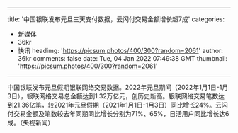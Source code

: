 
---
title: '中国银联发布元旦三天支付数据，云闪付交易金额增长超7成'
categories: 
 - 新媒体
 - 36kr
 - 快讯
headimg: 'https://picsum.photos/400/300?random=2061'
author: 36kr
comments: false
date: Tue, 04 Jan 2022 07:49:38 GMT
thumbnail: 'https://picsum.photos/400/300?random=2061'
---

<div>   
中国银联发布元旦假期银联网络交易数据。2022年元旦期间（2022年1月1日-1月3日），银联网络交易总金额达到1.32万亿元，创历史新高。银联网络交易笔数达到21.36亿笔，较2021年元旦假期（2021年1月1日-1月3日）同比增长24%。云闪付交易金额及笔数较去年同期同比增长分别为71%、65%，日活用户同比增长达6成。（央视新闻）  
</div>
            